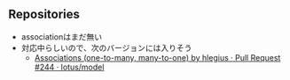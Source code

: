 
## Repositories

* associationはまだ無い
* 対応中らしいので、次のバージョンには入りそう
  * [Associations (one-to-many, many-to-one) by hlegius · Pull Request #244 · lotus/model](https://github.com/lotus/model/pull/244)
